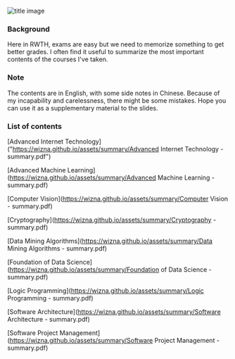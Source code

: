 ![title image](https://i.ytimg.com/vi/CLu_ilApr2A/maxresdefault.jpg)

### Background

Here in RWTH, exams are easy but we need to memorize something to get better grades. I often find it useful to summarize the most important contents of the courses I've taken.

### Note

The contents are in English, with some side notes in Chinese. Because of my incapability and carelessness, there might be some mistakes. Hope you can use it as a supplementary material to the slides.

### List of contents

[Advanced Internet Technology]("https://wizna.github.io/assets/summary/Advanced Internet Technology - summary.pdf")

[Advanced Machine Learning](https://wizna.github.io/assets/summary/Advanced Machine Learning - summary.pdf)

[Computer Vision](https://wizna.github.io/assets/summary/Computer Vision - summary.pdf)

[Cryptography](https://wizna.github.io/assets/summary/Cryptography - summary.pdf)

[Data Mining Algorithms](https://wizna.github.io/assets/summary/Data Mining Algorithms - summary.pdf)

[Foundation of Data Science](https://wizna.github.io/assets/summary/Foundation of Data Science - summary.pdf)

[Logic Programming](https://wizna.github.io/assets/summary/Logic Programming - summary.pdf)

[Software Architecture](https://wizna.github.io/assets/summary/Software Architecture - summary.pdf)

[Software Project Management](https://wizna.github.io/assets/summary/Software Project Management - summary.pdf)


